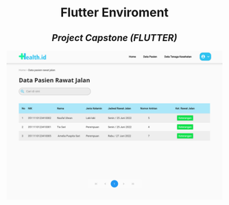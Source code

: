 <div align="center">
  <h1> Flutter Enviroment </h1>
  <h2> <i> Project Capstone (FLUTTER) </i> </h2>
</div> 



![preview](https://github.com/Alta-Capstone-Grup-50/Project-Flutter/blob/gallery/hospital_management_system/screenshots/data%20pasien%20rawat%20jalan.png)
